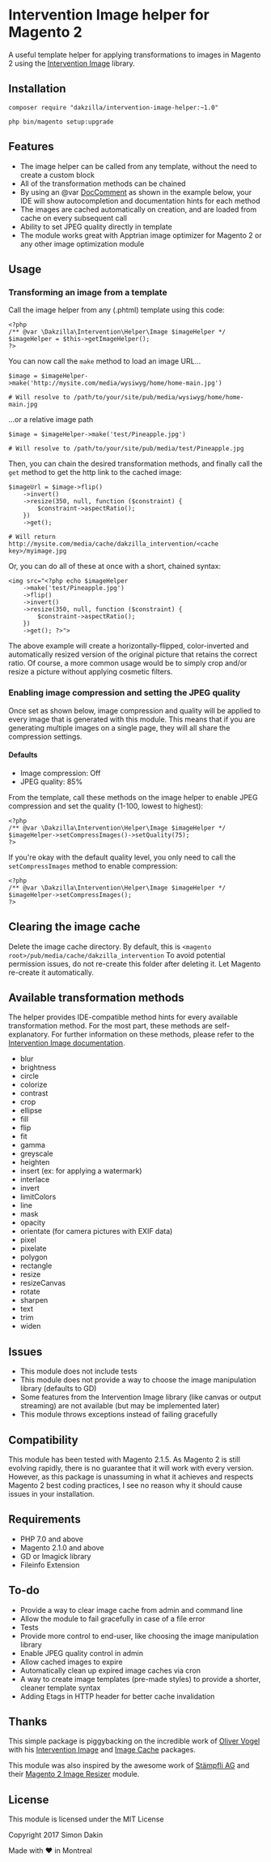 # Intervention Image helper for Magento 2
A useful template helper for applying transformations to images in Magento 2 using the [Intervention Image](http://image.intervention.io) library.

## Installation
`composer require "dakzilla/intervention-image-helper:~1.0"`

`php bin/magento setup:upgrade`

## Features
+ The image helper can be called from any template, without the need to create a custom block
+ All of the transformation methods can be chained
+ By using an @var [DocComment](https://phpdoc.org/docs/latest/references/phpdoc/tags/var.html) as shown in the example below, your IDE will show autocompletion and documentation hints for each method
+ The images are cached automatically on creation, and are loaded from cache on every subsequent call
+ Ability to set JPEG quality directly in template
+ The module works great with Apptrian image optimizer for Magento 2 or any other image optimization module

## Usage
### Transforming an image from a template
Call the image helper from any (.phtml) template using this code:
```
<?php
/** @var \Dakzilla\Intervention\Helper\Image $imageHelper */
$imageHelper = $this->getImageHelper();
?>
```
You can now call the `make` method to load an image URL...
```
$image = $imageHelper->make('http://mysite.com/media/wysiwyg/home/home-main.jpg')

# Will resolve to /path/to/your/site/pub/media/wysiwyg/home/home-main.jpg
```
...or a relative image path
```
$image = $imageHelper->make('test/Pineapple.jpg')

# Will resolve to /path/to/your/site/pub/media/test/Pineapple.jpg
```
Then, you can chain the desired transformation methods, and finally call the `get` method to get the http link to the cached image:
```
$imageUrl = $image->flip()
    ->invert()
    ->resize(350, null, function ($constraint) {
        $constraint->aspectRatio();
    })
    ->get();
    
# Will return http://mysite.com/media/cache/dakzilla_intervention/<cache key>/myimage.jpg
```
Or, you can do all of these at once with a short, chained syntax:
```
<img src="<?php echo $imageHelper
    ->make('test/Pineapple.jpg')
    ->flip()
    ->invert()
    ->resize(350, null, function ($constraint) {
        $constraint->aspectRatio();
    })
    ->get(); ?>">
```

The above example will create a horizontally-flipped, color-inverted and automatically resized version of the original picture that retains the correct ratio. Of course, a more common usage would be to simply crop and/or resize a picture without applying cosmetic filters.

### Enabling image compression and setting the JPEG quality
Once set as shown below, image compression and quality will be applied to every image that is generated with this module. This means that if you are generating multiple images on a single page, they will all share the compression settings.

#### Defaults
+ Image compression: Off
+ JPEG quality: 85%

From the template, call these methods on the image helper to enable JPEG compression and set the quality (1-100, lowest to highest):
```
<?php
/** @var \Dakzilla\Intervention\Helper\Image $imageHelper */
$imageHelper->setCompressImages()->setQuality(75);
?>
```

If you're okay with the default quality level, you only need to call the `setCompressImages` method to enable compression:
```
<?php
/** @var \Dakzilla\Intervention\Helper\Image $imageHelper */
$imageHelper->setCompressImages();
?>
```

## Clearing the image cache
Delete the image cache directory. By default, this is `<magento root>/pub/media/cache/dakzilla_intervention`
To avoid potential permission issues, do not re-create this folder after deleting it. Let Magento re-create it automatically. 

## Available transformation methods
The helper provides IDE-compatible method hints for every available transformation method. For the most part, these methods are self-explanatory. For further information on these methods, please refer to the [Intervention Image documentation](http://image.intervention.io/).
 
 + blur
 + brightness
 + circle
 + colorize
 + contrast
 + crop
 + ellipse
 + fill
 + flip
 + fit
 + gamma
 + greyscale
 + heighten
 + insert (ex: for applying a watermark)
 + interlace
 + invert
 + limitColors
 + line
 + mask
 + opacity
 + orientate (for camera pictures with EXIF data)
 + pixel
 + pixelate
 + polygon
 + rectangle
 + resize
 + resizeCanvas
 + rotate
 + sharpen
 + text
 + trim
 + widen

## Issues
+ This module does not include tests
+ This module does not provide a way to choose the image manipulation library (defaults to GD)
+ Some features from the Intervention Image library (like canvas or output streaming) are not available (but may be implemented later)
+ This module throws exceptions instead of failing gracefully

## Compatibility
This module has been tested with Magento 2.1.5. As Magento 2 is still evolving rapidly, there is no guarantee that it will work with every version. However, as this package is unassuming in what it achieves and respects Magento 2 best coding practices, I see no reason why it should cause issues in your installation.

## Requirements
+ PHP 7.0 and above
+ Magento 2.1.0 and above
+ GD or Imagick library
+ Fileinfo Extension

## To-do
+ Provide a way to clear image cache from admin and command line
+ Allow the module to fail gracefully in case of a file error
+ Tests
+ Provide more control to end-user, like choosing the image manipulation library
+ Enable JPEG quality control in admin
+ Allow cached images to expire
+ Automatically clean up expired image caches via cron
+ A way to create image templates (pre-made styles) to provide a shorter, cleaner template syntax
+ Adding Etags in HTTP header for better cache invalidation

## Thanks
This simple package is piggybacking on the incredible work of [Oliver Vogel](https://github.com/olivervogel) with his [Intervention Image](https://github.com/Intervention/image) and [Image Cache](https://github.com/Intervention/imagecache) packages.

This module was also inspired by the awesome work of [Stämpfli AG](https://github.com/staempfli) and their [Magento 2 Image Resizer](https://github.com/staempfli/magento2-module-image-resizer) module.

## License
This module is licensed under the MIT License

Copyright 2017 Simon Dakin

Made with ♥ in Montreal